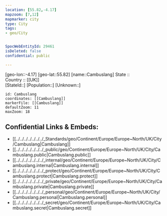 ```yaml
---
location: [55.82,-4.17] 
mapzoom: [7,12] 
mapmarker: city 
type: City
tags:
- geo/City


SpocWebEntityId: 29461
isDeleted: false
confidential: public

---
```

[geo-lon::-4.17] 
[geo-lat::55.82] 
[name::Cambuslang] 
State ::  
Country :: [[UK]]  
[StateId::] 
[Population::] 
[Unknown::] 


```leaflet
id: Cambuslang
coordinates: [[Cambuslang]] 
markerFile: [[Cambuslang]] 
defaultZoom: 11 
maxZoom: 18
```


## Confidential Links & Embeds: 
- [[../../../../../../../_Standards/geo/Continent/Europe/Europe~North/UK/City/Cambuslang|Cambuslang]] 
- [[../../../../../../../_public/geo/Continent/Europe/Europe~North/UK/City/Cambuslang.public|Cambuslang.public]] 
- [[../../../../../../../_internal/geo/Continent/Europe/Europe~North/UK/City/Cambuslang.internal|Cambuslang.internal]] 
- [[../../../../../../../_protect/geo/Continent/Europe/Europe~North/UK/City/Cambuslang.protect|Cambuslang.protect]] 
- [[../../../../../../../_private/geo/Continent/Europe/Europe~North/UK/City/Cambuslang.private|Cambuslang.private]] 
- [[../../../../../../../_personal/geo/Continent/Europe/Europe~North/UK/City/Cambuslang.personal|Cambuslang.personal]] 
- [[../../../../../../../_secret/geo/Continent/Europe/Europe~North/UK/City/Cambuslang.secret|Cambuslang.secret]] 
